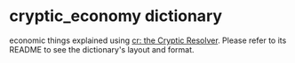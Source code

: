 # cryptic_economy dictionary

economic things explained using [cr: the Cryptic Resolver](https://github.com/cryptic-resolver/cr). Please refer to its README to see the dictionary's layout and format.

<br>
